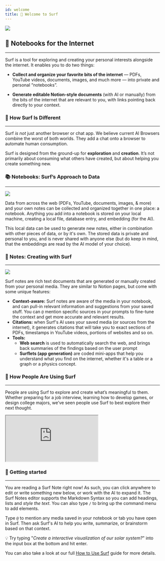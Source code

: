 ```yaml
---
id: welcome
title: 👋 Welcome to Surf
---
```


<img src="/assets/onboarding/surf-header.webp" />

## 📖 Notebooks for the Internet

---

Surf is a tool for exploring and creating your personal interests alongside the internet. It enables you to do two things:

- **Collect and organize your favorite bits of the internet** — PDFs, YouTube videos, documents, images, and much more — into private and personal “notebooks”.

- **Generate editable Notion-style documents** (with AI or manually) from the bits of the internet that are relevant to you, with links pointing back directly to your context.

<p></p>

### 💎 How Surf Is Different

---

Surf _is not_ just another browser or chat app. We believe current AI Browsers combine the worst of both worlds. They add a chat onto a browser to automate human consumption.

Surf is designed from the ground-up for **exploration** and **creation**. It’s not primarily about consuming what others have created, but about helping you create something new.

<p></p>

### 📚 Notebooks: Surf’s Approach to Data

---

<img src="/assets/onboarding/tty-context.png" />

Data from across the web (PDFs, YouTube, documents, images, & more) and your own notes can be collected and organized together in one place: a notebook. Anything you add into a notebook is stored on your local machine, creating a local file, database entry, and embedding (for the AI).

This local data can be used to generate new notes, either in combination with other pieces of data, or by it's own. The stored data is private and personal to you, and is never shared with anyone else (but do keep in mind, that the embeddings are read by the AI model of your choice).

<p></p>

### 📝 Notes: Creating with Surf

---

<img src="/assets/onboarding/note-pdf.png" />

Surf notes are rich text documents that are generated or manually created from your personal media. They are similar to Notion pages, but come with some unique features:

- **Context-aware:** Surf notes are aware of the media in your notebook, and can pull-in relevant information and suggestions from your saved stuff. You can `@` mention specific sources in your prompts to fine-tune the context and get more accurate and relevant results.
- **Citations:** when Surf's AI uses your saved media (or sources from the internet), it generates citations that will take you to exact sections of PDFs, timestamps in YouTube videos, portions of websites and so on.
- **Tools:**
  - **Web search** is used to automatically search the web, and brings back summaries of the findings based on the user prompt
  - **Surflets (app generation)** are coded mini-apps that help you understand what you find on the internet, whether it's a table or a graph or a physics concept.

<p></p>

### 👫 How People Are Using Surf

---

People are using Surf to explore and create what’s meaningful to them. Whether preparing for a job interview, learning how to develop games, or design college majors, we’ve seen people use Surf to best explore their next thought.

<div data-youtube-video>
  <iframe src="https://deta.surf/redirects/yt/beta-intro"></iframe>
</div>

<p></p>

### 🚀 Getting started

---

You are reading a Surf Note right now! As such, you can click anywhere to edit or write something new below, or work with the AI to expand it. The Surf Notes editor supports the Markdown Syntax so you can add headings, lists and _style the text_. You can also type `/` to bring up the command menu to add elements.

Type `@` to mention any media saved in your notebook or tab you have open in Surf. Then ask Surf's AI to help you write, summarize, or brainstorm based on that context.

💡 Try typing "<i>Create a interactive visualization of our solar system?</i>" into the input box at the bottom and hit enter.

You can also take a look at our full [How to Use Surf]($GETTING_STARTED_LINK) guide for more details.

<p></p>
